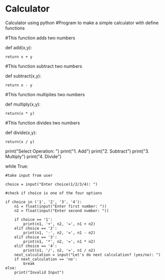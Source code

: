 # Calculator
Calculator using python 
#Program to make a simple calculator with define functions

#This function adds two numbers

def add(x,y):

    return x + y

#This function subtract two numbers

def subtract(x,y):

    return x - y

#This function multiplies two numbers

def multiply(x,y):

    return(x * y)

#This function divides two numbers

def divide(x,y):

    return(x / y)

print("Select Operation: ")
print("1. Add")
print("2. Subtract")
print("3. Multiply")
print("4. Divide")

while True:

    #take input from user
    
    choice = input("Enter choice(1/2/3/4): ")

    #check if choice is one of the four options
    
    if choice in ('1', '2', '3', '4'):
        n1 = float(input("Enter first number: "))
        n2 = float(input("Enter second number: "))

        if choice == '1':
            print(n1, '+', n2, '=', n1 + n2)
        elif choice == '2':
            print(n1, '-', n2, '=', n1 - n2)
        elif choice == '3':
            print(n1, '*', n2, '=', n1 * n2)
        elif choice == '4':
            print(n1, '/', n2, '=', n1 / n2)
        next_calculation = input("Let's do next calculation? (yes/no): ")    
        if next_calculation == 'no':
            break
    else:
        print("Invalid Input")
        

